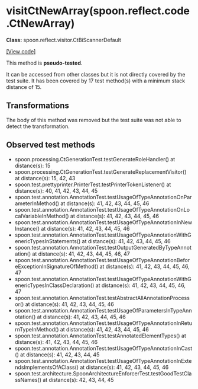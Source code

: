 # visitCtNewArray(spoon.reflect.code.CtNewArray)

**Class:** spoon.reflect.visitor.CtBiScannerDefault

[[View code]](https://github.com/INRIA/spoon/blob/fd878bc71b73fc1da82356eaa6578f760c70f0de/src/main/java//spoon/reflect/visitor/CtBiScannerDefault.java#L478)

This method is **pseudo-tested**.


It can be accessed from other classes but it is not directly covered by the test suite. 
It has been covered by 17 test method(s) with a minimum stack distance of 15.

## Transformations

The body of this method was removed but the test suite was not able to detect the transformation.



## Observed test methods

* spoon.processing.CtGenerationTest.testGenerateRoleHandler() at distance(s): 15
* spoon.processing.CtGenerationTest.testGenerateReplacementVisitor() at distance(s): 15, 42, 43
* spoon.test.prettyprinter.PrinterTest.testPrinterTokenListener() at distance(s): 40, 41, 42, 43, 44, 45
* spoon.test.annotation.AnnotationTest.testUsageOfTypeAnnotationOnParameterInMethod() at distance(s): 41, 42, 43, 44, 45, 46
* spoon.test.annotation.AnnotationTest.testUsageOfTypeAnnotationOnLocalVariableInMethod() at distance(s): 41, 42, 43, 44, 45, 46
* spoon.test.annotation.AnnotationTest.testUsageOfTypeAnnotationInNewInstance() at distance(s): 41, 42, 43, 44, 45, 46
* spoon.test.annotation.AnnotationTest.testUsageOfTypeAnnotationWithGenericTypesInStatements() at distance(s): 41, 42, 43, 44, 45, 46
* spoon.test.annotation.AnnotationTest.testOutputGeneratedByTypeAnnotation() at distance(s): 41, 42, 43, 44, 45, 46, 47
* spoon.test.annotation.AnnotationTest.testUsageOfTypeAnnotationBeforeExceptionInSignatureOfMethod() at distance(s): 41, 42, 43, 44, 45, 46, 47
* spoon.test.annotation.AnnotationTest.testUsageOfTypeAnnotationWithGenericTypesInClassDeclaration() at distance(s): 41, 42, 43, 44, 45, 46, 47
* spoon.test.annotation.AnnotationTest.testAbstractAllAnnotationProcessor() at distance(s): 41, 42, 43, 44, 45, 46
* spoon.test.annotation.AnnotationTest.testUsageOfParametersInTypeAnnotation() at distance(s): 41, 42, 43, 44, 45, 46
* spoon.test.annotation.AnnotationTest.testUsageOfTypeAnnotationInReturnTypeInMethod() at distance(s): 41, 42, 43, 44, 45, 46
* spoon.test.annotation.AnnotationTest.testAnnotatedElementTypes() at distance(s): 41, 42, 43, 44, 45, 46
* spoon.test.annotation.AnnotationTest.testUsageOfTypeAnnotationInCast() at distance(s): 41, 42, 43, 44, 45
* spoon.test.annotation.AnnotationTest.testUsageOfTypeAnnotationInExtendsImplementsOfAClass() at distance(s): 41, 42, 43, 44, 45, 46
* spoon.test.architecture.SpoonArchitectureEnforcerTest.testGoodTestClassNames() at distance(s): 42, 43, 44, 45

